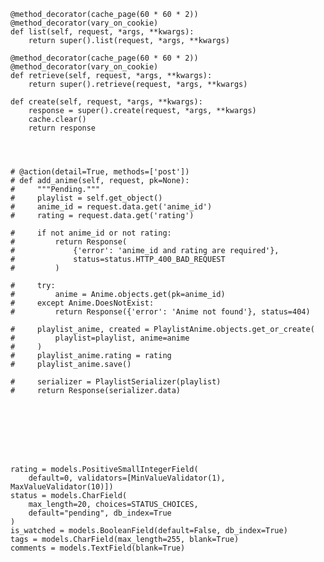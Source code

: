     @method_decorator(cache_page(60 * 60 * 2))
    @method_decorator(vary_on_cookie)
    def list(self, request, *args, **kwargs):
        return super().list(request, *args, **kwargs)

    @method_decorator(cache_page(60 * 60 * 2))
    @method_decorator(vary_on_cookie)
    def retrieve(self, request, *args, **kwargs):
        return super().retrieve(request, *args, **kwargs)

    def create(self, request, *args, **kwargs):
        response = super().create(request, *args, **kwargs)
        cache.clear()
        return response




    # @action(detail=True, methods=['post'])
    # def add_anime(self, request, pk=None):
    #     """Pending."""
    #     playlist = self.get_object()
    #     anime_id = request.data.get('anime_id')
    #     rating = request.data.get('rating')

    #     if not anime_id or not rating:
    #         return Response(
    #             {'error': 'anime_id and rating are required'},
    #             status=status.HTTP_400_BAD_REQUEST
    #         )

    #     try:
    #         anime = Anime.objects.get(pk=anime_id)
    #     except Anime.DoesNotExist:
    #         return Response({'error': 'Anime not found'}, status=404)

    #     playlist_anime, created = PlaylistAnime.objects.get_or_create(
    #         playlist=playlist, anime=anime
    #     )
    #     playlist_anime.rating = rating
    #     playlist_anime.save()

    #     serializer = PlaylistSerializer(playlist)
    #     return Response(serializer.data)








    rating = models.PositiveSmallIntegerField(
        default=0, validators=[MinValueValidator(1), MaxValueValidator(10)])
    status = models.CharField(
        max_length=20, choices=STATUS_CHOICES,
        default="pending", db_index=True
    )
    is_watched = models.BooleanField(default=False, db_index=True)
    tags = models.CharField(max_length=255, blank=True)
    comments = models.TextField(blank=True)
